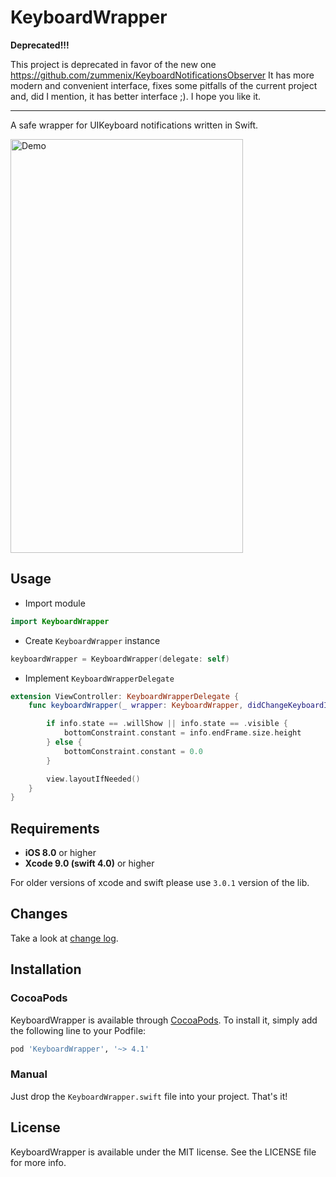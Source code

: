 # KeyboardWrapper

**Deprecated!!!**

This project is deprecated in favor of the new one https://github.com/zummenix/KeyboardNotificationsObserver
It has more modern and convenient interface, fixes some pitfalls of the current project and, did I
mention, it has better interface ;). I hope you like it.

---

A safe wrapper for UIKeyboard notifications written in Swift.

<img src="https://raw.github.com/zummenix/KeyboardWrapper/master/demo.gif" alt="Demo" width="372" height="662"/>

## Usage

- Import module
```Swift
import KeyboardWrapper
```

- Create `KeyboardWrapper` instance
```Swift
keyboardWrapper = KeyboardWrapper(delegate: self)
```

- Implement `KeyboardWrapperDelegate`
```Swift
extension ViewController: KeyboardWrapperDelegate {
    func keyboardWrapper(_ wrapper: KeyboardWrapper, didChangeKeyboardInfo info: KeyboardInfo) {

        if info.state == .willShow || info.state == .visible {
            bottomConstraint.constant = info.endFrame.size.height
        } else {
            bottomConstraint.constant = 0.0
        }

        view.layoutIfNeeded()
    }
}
```

## Requirements

- **iOS 8.0** or higher
- **Xcode 9.0 (swift 4.0)** or higher

For older versions of xcode and swift please use `3.0.1` version of the lib.

## Changes

Take a look at [change log](CHANGELOG.md).

## Installation

### CocoaPods

KeyboardWrapper is available through [CocoaPods](http://cocoapods.org). To install
it, simply add the following line to your Podfile:

```ruby
pod 'KeyboardWrapper', '~> 4.1'
```

### Manual

Just drop the `KeyboardWrapper.swift` file into your project. That's it!

## License

KeyboardWrapper is available under the MIT license. See the LICENSE file for more info.

